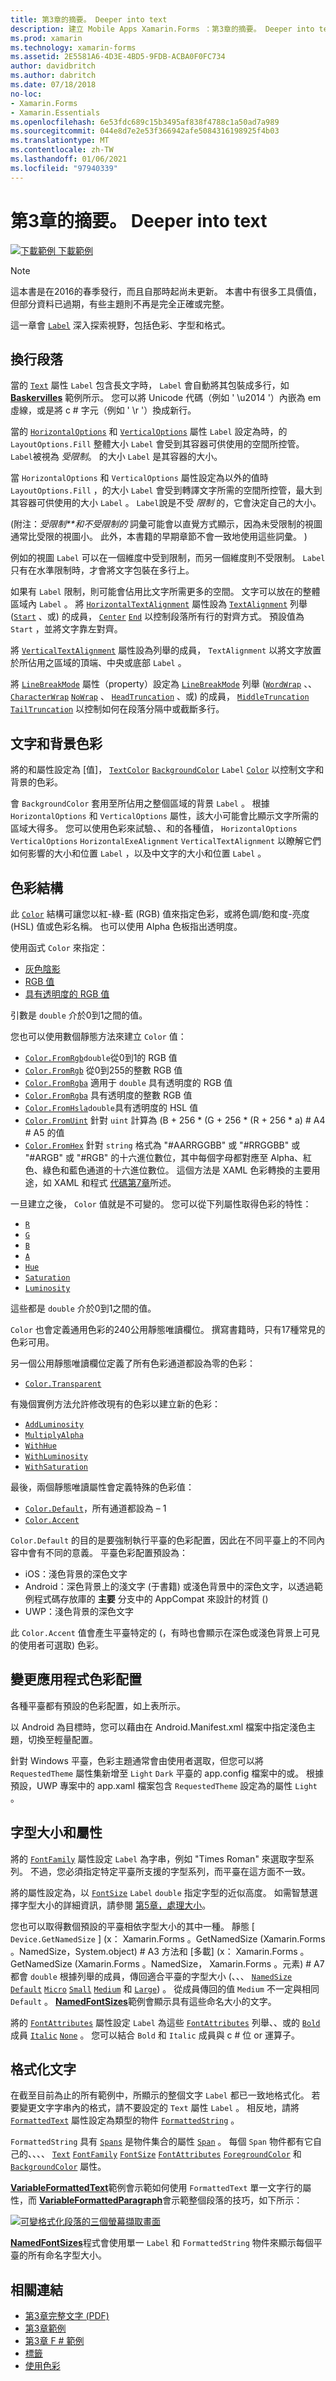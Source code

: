 ```yaml
---
title: 第3章的摘要。 Deeper into text
description: 建立 Mobile Apps Xamarin.Forms ：第3章的摘要。 Deeper into text
ms.prod: xamarin
ms.technology: xamarin-forms
ms.assetid: 2E5581A6-4D3E-4BD5-9FDB-ACBA0F0FC734
author: davidbritch
ms.author: dabritch
ms.date: 07/18/2018
no-loc:
- Xamarin.Forms
- Xamarin.Essentials
ms.openlocfilehash: 6e53fdc689c15b3495af838f4788c1a50ad7a989
ms.sourcegitcommit: 044e8d7e2e53f366942afe5084316198925f4b03
ms.translationtype: MT
ms.contentlocale: zh-TW
ms.lasthandoff: 01/06/2021
ms.locfileid: "97940339"
---
```

# <a name="summary-of-chapter-3-deeper-into-text"></a>第3章的摘要。 Deeper into text

[![下載範例](~/media/shared/download.png) 下載範例](https://github.com/xamarin/xamarin-forms-book-samples/tree/master/Chapter03)

> [!NOTE]
> 這本書是在2016的春季發行，而且自那時起尚未更新。 本書中有很多工具價值，但部分資料已過期，有些主題則不再是完全正確或完整。

這一章會 [`Label`](xref:Xamarin.Forms.Label) 深入探索視野，包括色彩、字型和格式。

## <a name="wrapping-paragraphs"></a>換行段落

當的 [`Text`](xref:Xamarin.Forms.Label.Text) 屬性 `Label` 包含長文字時， `Label` 會自動將其包裝成多行，如 [**Baskervilles**](https://github.com/xamarin/xamarin-forms-book-samples/tree/master/Chapter03/Baskervilles) 範例所示。 您可以將 Unicode 代碼（例如 ' \u2014 '）內嵌為 em 虛線，或是將 c # 字元（例如 ' \r '）換成新行。

當的 [`HorizontalOptions`](xref:Xamarin.Forms.View.HorizontalOptions) 和 [`VerticalOptions`](xref:Xamarin.Forms.View.VerticalOptions) 屬性 `Label` 設定為時，的 `LayoutOptions.Fill` 整體大小 `Label` 會受到其容器可供使用的空間所控管。 `Label`被視為 *受限制*。 的大小 `Label` 是其容器的大小。

當 `HorizontalOptions` 和 `VerticalOptions` 屬性設定為以外的值時 `LayoutOptions.Fill` ，的大小 `Label` 會受到轉譯文字所需的空間所控管，最大到其容器可供使用的大小 `Label` 。 `Label`說是不受 *限制* 的，它會決定自己的大小。

 (附注：*受限制**和不受限制的* 詞彙可能會以直覺方式顯示，因為未受限制的視圖通常比受限的視圖小。 此外，本書籍的早期章節不會一致地使用這些詞彙。 ) 

例如的視圖 `Label` 可以在一個維度中受到限制，而另一個維度則不受限制。 `Label`只有在水準限制時，才會將文字包裝在多行上。

如果有 `Label` 限制，則可能會佔用比文字所需更多的空間。 文字可以放在的整體區域內 `Label` 。 將 [`HorizontalTextAlignment`](xref:Xamarin.Forms.Label.HorizontalTextAlignment) 屬性設為 [`TextAlignment`](xref:Xamarin.Forms.TextAlignment) 列舉 ([`Start`](xref:Xamarin.Forms.TextAlignment.Start) 、或) 的成員， [`Center`](xref:Xamarin.Forms.TextAlignment.Center) [`End`](xref:Xamarin.Forms.TextAlignment.Center) 以控制段落所有行的對齊方式。 預設值為 `Start` ，並將文字靠左對齊。

將 [`VerticalTextAlignment`](xref:Xamarin.Forms.Label.VerticalTextAlignment) 屬性設為列舉的成員， `TextAlignment` 以將文字放置於所佔用之區域的頂端、中央或底部 `Label` 。

將 [`LineBreakMode`](xref:Xamarin.Forms.Label.LineBreakMode) 屬性（property）設定為 [`LineBreakMode`](xref:Xamarin.Forms.LineBreakMode) 列舉 ([`WordWrap`](xref:Xamarin.Forms.LineBreakMode.WordWrap) 、、 [`CharacterWrap`](xref:Xamarin.Forms.LineBreakMode.CharacterWrap) [`NoWrap`](xref:Xamarin.Forms.LineBreakMode.NoWrap) 、 [`HeadTruncation`](xref:Xamarin.Forms.LineBreakMode.HeadTruncation) 、或) 的成員， [`MiddleTruncation`](xref:Xamarin.Forms.LineBreakMode.MiddleTruncation) [`TailTruncation`](xref:Xamarin.Forms.LineBreakMode.TailTruncation) 以控制如何在段落分隔中或截斷多行。

## <a name="text-and-background-colors"></a>文字和背景色彩

將的和屬性設定為 [值]， [`TextColor`](xref:Xamarin.Forms.Label.TextColor) [`BackgroundColor`](xref:Xamarin.Forms.VisualElement.BackgroundColor) `Label` [`Color`](xref:Xamarin.Forms.Color) 以控制文字和背景的色彩。

會 `BackgroundColor` 套用至所佔用之整個區域的背景 `Label` 。 根據 `HorizontalOptions` 和 `VerticalOptions` 屬性，該大小可能會比顯示文字所需的區域大得多。 您可以使用色彩來試驗、、和的各種值， `HorizontalOptions` `VerticalOptions` `HorizontalExeAlignment` `VerticalTextAlignment` 以瞭解它們如何影響的大小和位置 `Label` ，以及中文字的大小和位置 `Label` 。

## <a name="the-color-structure"></a>色彩結構

此 [`Color`](xref:Xamarin.Forms.Color) 結構可讓您以紅-綠-藍 (RGB) 值來指定色彩，或將色調/飽和度-亮度 (HSL) 值或色彩名稱。 也可以使用 Alpha 色板指出透明度。

使用函式 `Color` 來指定：

- [灰色陰影](xref:Xamarin.Forms.Color.%23ctor(System.Double))
- [RGB 值](xref:Xamarin.Forms.Color.%23ctor(System.Double,System.Double,System.Double))
- [具有透明度的 RGB 值](xref:Xamarin.Forms.Color.%23ctor(System.Double,System.Double,System.Double,System.Double))

引數是 `double` 介於0到1之間的值。

您也可以使用數個靜態方法來建立 `Color` 值：

- [`Color.FromRgb`](xref:Xamarin.Forms.Color.FromRgb(System.Double,System.Double,System.Double))`double`從0到1的 RGB 值
- [`Color.FromRgb`](xref:Xamarin.Forms.Color.FromRgb(System.Int32,System.Int32,System.Int32)) 從0到255的整數 RGB 值
- [`Color.FromRgba`](xref:Xamarin.Forms.Color.FromRgba(System.Double,System.Double,System.Double,System.Double)) 適用于 `double` 具有透明度的 RGB 值
- [`Color.FromRgba`](xref:Xamarin.Forms.Color.FromRgba(System.Int32,System.Int32,System.Int32,System.Int32)) 具有透明度的整數 RGB 值
- [`Color.FromHsla`](xref:Xamarin.Forms.Color.FromHsla(System.Double,System.Double,System.Double,System.Double))`double`具有透明度的 HSL 值
- [`Color.FromUint`](xref:Xamarin.Forms.Color.FromUint(System.UInt32)) 針對 `uint` 計算為 (B + 256 \* (G + 256 \* (R + 256 \* a) # A4 # A5 的值
- [`Color.FromHex`](xref:Xamarin.Forms.Color.FromHex(System.String)) 針對 `string` 格式為 "#AARRGGBB" 或 "#RRGGBB" 或 "#ARGB" 或 "#RGB" 的十六進位數位，其中每個字母都對應至 Alpha、紅色、綠色和藍色通道的十六進位數位。 這個方法是 XAML 色彩轉換的主要用途，如 XAML 和程式 [代碼第7章](~/xamarin-forms/creating-mobile-apps-xamarin-forms/summaries/chapter07.md)所述。

一旦建立之後， `Color` 值就是不可變的。 您可以從下列屬性取得色彩的特性：

- [`R`](xref:Xamarin.Forms.Color.R)
- [`G`](xref:Xamarin.Forms.Color.G)
- [`B`](xref:Xamarin.Forms.Color.B)
- [`A`](xref:Xamarin.Forms.Color.A)
- [`Hue`](xref:Xamarin.Forms.Color.Hue)
- [`Saturation`](xref:Xamarin.Forms.Color.Saturation)
- [`Luminosity`](xref:Xamarin.Forms.Color.Luminosity)

這些都是 `double` 介於0到1之間的值。

`Color` 也會定義通用色彩的240公用靜態唯讀欄位。 撰寫書籍時，只有17種常見的色彩可用。

另一個公用靜態唯讀欄位定義了所有色彩通道都設為零的色彩：

- [`Color.Transparent`](xref:Xamarin.Forms.Color.Transparent)

有幾個實例方法允許修改現有的色彩以建立新的色彩：

- [`AddLuminosity`](xref:Xamarin.Forms.Color.AddLuminosity(System.Double))
- [`MultiplyAlpha`](xref:Xamarin.Forms.Color.MultiplyAlpha(System.Double))
- [`WithHue`](xref:Xamarin.Forms.Color.WithHue(System.Double))
- [`WithLuminosity`](xref:Xamarin.Forms.Color.WithLuminosity(System.Double))
- [`WithSaturation`](xref:Xamarin.Forms.Color.WithSaturation(System.Double))

最後，兩個靜態唯讀屬性會定義特殊的色彩值：

- [`Color.Default`](xref:Xamarin.Forms.Color.Default)，所有通道都設為 &ndash; 1
- [`Color.Accent`](xref:Xamarin.Forms.Color.Accent)

`Color.Default` 的目的是要強制執行平臺的色彩配置，因此在不同平臺上的不同內容中會有不同的意義。 平臺色彩配置預設為：

- iOS：淺色背景的深色文字
- Android：深色背景上的淺文字 (于書籍) 或淺色背景中的深色文字，以透過範例程式碼存放庫的 **主要** 分支中的 AppCompat 來設計的材質 () 
- UWP：淺色背景的深色文字

此 `Color.Accent` 值會產生平臺特定的 (，有時也會顯示在深色或淺色背景上可見的使用者可選取) 色彩。

## <a name="changing-the-application-color-scheme"></a>變更應用程式色彩配置

各種平臺都有預設的色彩配置，如上表所示。

以 Android 為目標時，您可以藉由在 Android.Manifest.xml 檔案中指定淺色主題，切換至輕量配置。

針對 Windows 平臺，色彩主題通常會由使用者選取，但您可以將 `RequestedTheme` 屬性集新增至 `Light` `Dark` 平臺的 app.config 檔案中的或。 根據預設，UWP 專案中的 app.xaml 檔案包含 `RequestedTheme` 設定為的屬性 `Light` 。

## <a name="font-sizes-and-attributes"></a>字型大小和屬性

將的 [`FontFamily`](xref:Xamarin.Forms.Label.FontFamily) 屬性設定 `Label` 為字串，例如 "Times Roman" 來選取字型系列。 不過，您必須指定特定平臺所支援的字型系列，而平臺在這方面不一致。

將的屬性設定為，以 [`FontSize`](xref:Xamarin.Forms.Label.FontSize) `Label` `double` 指定字型的近似高度。 如需智慧選擇字型大小的詳細資訊，請參閱 [第5章，處理大小](chapter05.md)。

您也可以取得數個預設的平臺相依字型大小的其中一種。 靜態 [ `Device.GetNamedSize` ] (x： Xamarin.Forms 。GetNamedSize (Xamarin.Forms 。NamedSize，System.object) # A3 方法和 [多載] (x： Xamarin.Forms 。GetNamedSize (Xamarin.Forms 。NamedSize， Xamarin.Forms 。元素) # A7 都會 `double` 根據列舉的成員，傳回適合平臺的字型大小 (、、、 [`NamedSize`](xref:Xamarin.Forms.NamedSize) [`Default`](xref:Xamarin.Forms.NamedSize.Default) [`Micro`](xref:Xamarin.Forms.NamedSize.Micro) [`Small`](xref:Xamarin.Forms.NamedSize.Small) [`Medium`](xref:Xamarin.Forms.NamedSize.Medium) 和 [`Large`](xref:Xamarin.Forms.NamedSize.Large)) 。 從成員傳回的值 `Medium` 不一定與相同 `Default` 。 [**NamedFontSizes**](https://github.com/xamarin/xamarin-forms-book-samples/tree/master/Chapter03/NamedFontSizes)範例會顯示具有這些命名大小的文字。

將的 [`FontAttributes`](xref:Xamarin.Forms.Label.FontAttributes) 屬性設定 `Label` 為這些 [`FontAttributes`](xref:Xamarin.Forms.FontAttributes) 列舉、、或的 [`Bold`](xref:Xamarin.Forms.FontAttributes.Bold) 成員  [`Italic`](xref:Xamarin.Forms.FontAttributes.Italic) [`None`](xref:Xamarin.Forms.FontAttributes.None) 。 您可以結合 `Bold` 和 `Italic` 成員與 c # 位 or 運算子。

## <a name="formatted-text"></a>格式化文字

在截至目前為止的所有範例中，所顯示的整個文字 `Label` 都已一致地格式化。 若要變更文字字串內的格式，請不要設定的 `Text` 屬性 `Label` 。 相反地，請將 [`FormattedText`](xref:Xamarin.Forms.Label.FormattedText) 屬性設定為類型的物件 [`FormattedString`](xref:Xamarin.Forms.FormattedString) 。

`FormattedString` 具有 [`Spans`](xref:Xamarin.Forms.FormattedString.Spans) 是物件集合的屬性 [`Span`](xref:Xamarin.Forms.Span) 。 每個 `Span` 物件都有它自己的、、、、 [`Text`](xref:Xamarin.Forms.Span.Text) [`FontFamily`](xref:Xamarin.Forms.Span.FontFamily) [`FontSize`](xref:Xamarin.Forms.Span.FontSize) [`FontAttributes`](xref:Xamarin.Forms.Span.FontAttributes) [`ForegroundColor`](xref:Xamarin.Forms.Span.ForegroundColor) 和 [`BackgroundColor`](xref:Xamarin.Forms.Span.BackgroundColor) 屬性。

[**VariableFormattedText**](https://github.com/xamarin/xamarin-forms-book-samples/tree/master/Chapter03/VarFormText)範例會示範如何使用 `FormattedText` 單一文字行的屬性，而 [**VariableFormattedParagraph**](https://github.com/xamarin/xamarin-forms-book-samples/tree/master/Chapter03/VarFormPara)會示範整個段落的技巧，如下所示：

[![可變格式化段落的三個螢幕擷取畫面](images/ch03fg06-small.png "可變格式的標籤文字")](images/ch03fg06-large.png#lightbox "可變格式的標籤文字")

[**NamedFontSizes**](https://github.com/xamarin/xamarin-forms-book-samples/tree/master/Chapter03/NamedFontSizes)程式會使用單一 `Label` 和 `FormattedString` 物件來顯示每個平臺的所有命名字型大小。

## <a name="related-links"></a>相關連結

- [第3章完整文字 (PDF) ](https://download.xamarin.com/developer/xamarin-forms-book/XamarinFormsBook-Ch03-Apr2016.pdf)
- [第3章範例](https://github.com/xamarin/xamarin-forms-book-samples/tree/master/Chapter03)
- [第3章 F # 範例](https://github.com/xamarin/xamarin-forms-book-samples/tree/master/Chapter03/FS)
- [標籤](~/xamarin-forms/user-interface/text/label.md)
- [使用色彩](~/xamarin-forms/user-interface/colors.md)
